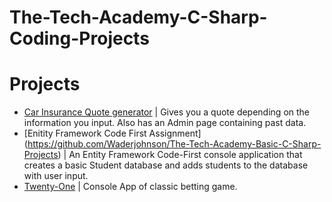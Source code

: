 # The-Tech-Academy-C-Sharp-Coding-Projects

Projects
=======
* [Car Insurance Quote generator](https://github.com/Waderjohnson/The-Tech-Academy-Basic-C-Sharp-Projects/tree/main/CarInsurance/CarInsurance) | Gives you a quote depending on the information you input. Also has an Admin page containing past data.
* [Enitity Framework Code First Assignment] (https://github.com/Waderjohnson/The-Tech-Academy-Basic-C-Sharp-Projects) | An Entity Framework Code-First console application that creates a basic Student database and adds students to the database with user input.
* [Twenty-One](https://github.com/alexHampton/The-Tech-Academy-C-Sharp-Coding-Projects/tree/master/TwentyOne-ClassesAndObjects) | Console App of classic betting game.
